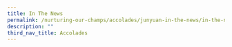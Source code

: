```yaml
---
title: In The News
permalink: /nurturing-our-champs/accolades/junyuan-in-the-news/in-the-news/
description: ""
third_nav_title: Accolades
---
```

